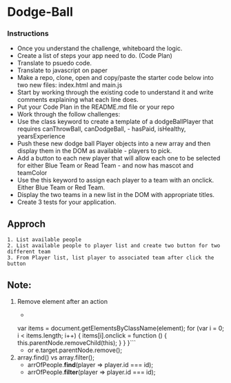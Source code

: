 # Dodge-Ball

### Instructions
- Once you understand the challenge, whiteboard the logic.
- Create a list of steps your app need to do. (Code Plan)
- Translate to psuedo code.
- Translate to javascript on paper
- Make a repo, clone, open and copy/paste the starter code below into two new files: index.html and main.js
- Start by working through the existing code to understand it and write comments explaining what each line does.
- Put your Code Plan in the README.md file or your repo
- Work through the follow challenges:
- Use the class keyword to create a template of a dodgeBallPlayer that requires canThrowBall, canDodgeBall, - hasPaid, isHealthy, yearsExperience
- Push these new dodge ball Player objects into a new array and then display them in the DOM as available - players to pick.
- Add a button to each new player that will allow each one to be selected for either Blue Team or Read Team - and now has mascot and teamColor
- Use the this keyword to assign each player to a team with an onclick. Either Blue Team or Red Team.
- Display the two teams in a new list in the DOM with appropriate titles.
- Create 3 tests for your application.

## Approch 
```
1. List available people
2. List available people to player list and create two button for two different team
3. From Player list, list player to associated team after click the button
```

## Note:
1. Remove element after an action
   - ```function removeMethod(element) {
    var items = document.getElementsByClassName(element);
    for (var i = 0; i < items.length; i++) {
        items[i].onclick = function () { this.parentNode.removeChild(this); }
    }
}```
   - or e.target.parentNode.remove();
2. array.find() vs array.filter();
   - arrOfPeople.**find**(player => player.id === id);
   - arrOfPeople.**filter**(player => player.id === id);
